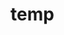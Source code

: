 # temp

























































































































































